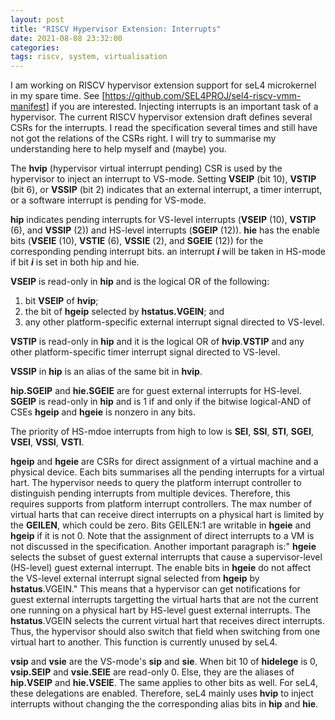```yaml
---
layout: post
title: "RISCV Hypervisor Extension: Interrupts"
date: 2021-08-08 23:32:00
categories:
tags: riscv, system, virtualisation
---
```


I am working on RISCV hypervisor extension support for seL4 microkernel in my spare time. See [https://github.com/SEL4PROJ/sel4-riscv-vmm-manifest]
if you are interested.
Injecting interrupts is an important task of a hypervisor. The current RISCV hypervisor extension draft defines several CSRs for the interrupts.
I read the specification several times and still have not got the relations of the CSRs right. I will try to summarise my understanding here to
help myself and (maybe) you.

The **hvip** (hypervisor virtual interrupt pending) CSR is used by the hypervisor to inject an interrupt to VS-mode. Setting **VSEIP** (bit 10),
**VSTIP** (bit 6), or **VSSIP** (bit 2) indicates that an external interrupt, a timer interrupt, or a software interrupt is pending for VS-mode.

**hip** indicates pending interrupts for VS-level interrupts (**VSEIP** (10), **VSTIP** (6), and **VSSIP** (2)) and HS-level interrupts (**SGEIP** (12)).
**hie** has the enable bits (**VSEIE** (10), **VSTIE** (6), **VSSIE** (2), and **SGEIE** (12)) for the corresponding pending interrupt bits. an interrupt
***i*** will be taken in HS-mode if bit ***i*** is set in both hip and hie.

**VSEIP** is read-only in **hip** and is the logical OR of the following:
1. bit **VSEIP** of **hvip**;
2. the bit of **hgeip** selected by **hstatus.VGEIN**; and
3. any other platform-specific external interrupt signal directed to VS-level.

**VSTIP** is read-only in **hip** and it is the logical OR of **hvip**.**VSTIP** and any other platform-specific timer interrupt signal directed to VS-level.

**VSSIP** in **hip** is an alias of the same bit in **hvip**.

**hip.SGEIP** and **hie.SGEIE** are for guest external interrupts for HS-level. **SGEIP** is read-only in **hip** and is 1 if and only if the bitwise
logical-AND of CSEs **hgeip** and **hgeie** is nonzero in any bits.

The priority of HS-mdoe interrupts from high to low is **SEI**, **SSI**, **STI**, **SGEI**, **VSEI**, **VSSI**, **VSTI**.

**hgeip** and **hgeie** are CSRs for direct assignment of a virtual machine and a physical device. Each bits summarises all the pending interrupts
for a virtual hart. The hypervisor needs to query the platform interrupt controller to distinguish pending interrupts from multiple devices. Therefore,
this requires supports from platform interrupt controllers. The max number of virtual harts that can receive direct interrupts on a physical hart is
limited by the **GEILEN**, which could be zero. Bits GEILEN:1 are writable in **hgeie** and **hgeip** if it is not 0. Note that the assignment of
direct interrupts to a VM is not discussed in the specification. Another important paragraph is:" **hgeie** selects the subset of guest external
interrupts that cause a supervisor-level (HS-level) guest external interrupt. The enable bits in **hgeie** do not affect the VS-level external
interrupt signal selected from **hgeip** by **hstatus**.VGEIN." This means that a hypervisor can get notifications for guest external interrupts
targetting the virtual harts that are not the current one running on a physical hart by HS-level guest external interrupts. The **hstatus**.VGEIN
selects the current virtual hart that receives direct interrupts. Thus, the hypervisor should also switch that field when switching from one
virtual hart to another. This function is currently unused by seL4.

**vsip** and **vsie** are the VS-mode's **sip** and **sie**. When bit 10 of **hidelege** is 0, **vsip.SEIP** and **vsie.SEIE** are read-only 0. Else,
they are the aliases of **hip.VSEIP** and **hie.VSEIE**. The same applies to other bits as well. For seL4, these delegations are enabled. Therefore,
seL4 mainly uses **hvip** to inject interrupts without changing the the corresponding alias bits in **hip** and **hie**.





